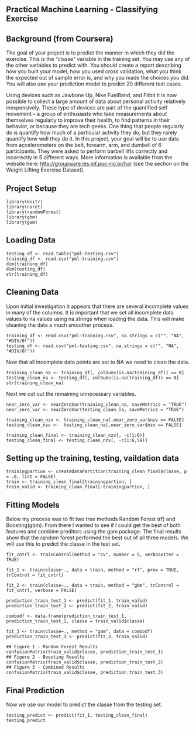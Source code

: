 ## Practical Machine Learning - Classifying Exercise

## Background (from Coursera)
The goal of your project is to predict the manner in which they did the exercise. This is the "classe" variable in the training set. You may use any of the other variables to predict with. You should create a report describing how you built your model, how you used cross validation, what you think the expected out of sample error is, and why you made the choices you did. You will also use your prediction model to predict 20 different test cases.

Using devices such as Jawbone Up, Nike FuelBand, and Fitbit it is now possible to collect a large amount of data about personal activity relatively inexpensively. These type of devices are part of the quantified self movement – a group of enthusiasts who take measurements about themselves regularly to improve their health, to find patterns in their behavior, or because they are tech geeks. One thing that people regularly do is quantify how much of a particular activity they do, but they rarely quantify how well they do it. In this project, your goal will be to use data from accelerometers on the belt, forearm, arm, and dumbell of 6 participants. They were asked to perform barbell lifts correctly and incorrectly in 5 different ways. More information is available from the website here: http://groupware.les.inf.puc-rio.br/har (see the section on the Weight Lifting Exercise Dataset).

## Project Setup
```{r setup, warning=FALSE, message=FALSE}
library(knitr)
library(caret)
library(randomForest)
library(gbm)
library(gam)
```

## Loading Data

```{r results='hide'}
testing_df <- read.table("pml-testing.csv")
training_df <- read.csv("pml-training.csv")
dim(training_df)
dim(testing_df)
str(training_df)
```

## Cleaning Data

Upon initial investigation it appears that there are several incomplete values in many of the columns. It is important that we set all incomplete data values to na values using na.strings when loading the data. This will make cleaning the data a much smoother process.

```{r}
training_df <- read.csv("pml-training.csv", na.strings = c("", "NA", "#DIV/0!"))
testing_df <- read.csv("pml-testing.csv", na.strings = c("", "NA", "#DIV/0!"))
```
Now that all incomplete data points are set to NA we need to clean the data.
```{r results='hide'}
training_clean_na <- training_df[, colSums(is.na(training_df)) == 0]
testing_clean_na <- testing_df[, colSums(is.na(training_df)) == 0]
str(training_clean_na)
```
Next we cut out the remaining unnecessary variables.
```{r results='hide'}
near_zero_var <- nearZeroVar(training_clean_na, saveMetrics = "TRUE")
near_zero_var <- nearZeroVar(testing_clean_na, saveMetrics = "TRUE")

training_clean_nzv <- training_clean_na[,near_zero_var$nzv == FALSE]
testing_clean_nzv <-  testing_clean_na[,near_zero_var$nzv == FALSE]

training_clean_final <- training_clean_nzv[, -c(1:6)]
testing_clean_final <- testing_clean_nzv[, -c(1:6,59)]
```

## Setting up the training, testing, vaildation data

```{r results='hide'}
trainingpartion <- createDataPartition(training_clean_final$classe, p = .6, list = FALSE)
train <- training_clean_final[trainingpartion, ]
train_valid <- training_clean_final[-trainingpartion, ]
```

## Fitting Models
Below my process was to fit two tree methods Random Forest (rf) and Boosting(gbm). From there I wanted to see if I could get the best of both features and combine preditors using the gam package. The final results show that the random forest performed the best out of all three models. We will use this to predict the classe in the test set.

```{r results='hide', message=FALSE, warning=FALSE}
fit_cntrl <- trainControl(method = "cv", number = 5, verboseIter = TRUE)

fit_1 <- train(classe~., data = train, method = "rf", prox = TRUE, trControl = fit_cntrl)

fit_2 <- train(classe~., data = train, method = "gbm", trControl = fit_cntrl, verbose = FALSE)

prediction_train_test_1 <- predict(fit_1, train_valid)
prediction_train_test_2 <- predict(fit_2, train_valid)

combodf <- data.frame(prediction_train_test_1, prediction_train_test_2, classe = train_valid$classe)

fit_3 <- train(classe~., method = "gam", data = combodf)
prediction_train_test_3 <- predict(fit_3, train_valid)
```

```{r message=FALSE, warning=FALSE}
## Figure 1 - Random Forest Results
confusionMatrix(train_valid$classe, prediction_train_test_1)
## Figure 2 - Boosting Results
confusionMatrix(train_valid$classe, prediction_train_test_2)
## Figure 3 - Combined Results
confusionMatrix(train_valid$classe, prediction_train_test_3)
```

## Final Prediction
Now we use our model to predict the classe from the testing set.

```{r}
testing_predict <- predict(fit_1, testing_clean_final)
testing_predict
```

